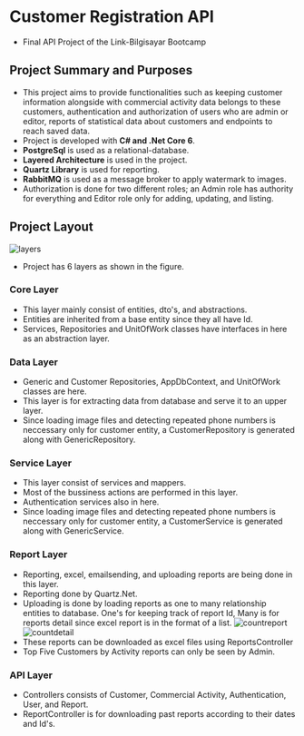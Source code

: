 # Customer Registration API
- Final API Project of the Link-Bilgisayar Bootcamp

## Project Summary and Purposes
- This project aims to provide functionalities such as keeping customer information alongside with commercial activity data belongs to these customers, authentication and authorization of users who are admin or editor, reports of statistical data about customers and endpoints to reach saved data.
- Project is developed with **C# and .Net Core 6**.
- **PostgreSql** is used as a relational-database.
- **Layered Architecture** is used in the project.
- **Quartz Library** is used for reporting.
- **RabbitMQ** is used as a message broker to apply watermark to images.
- Authorization is done for two different roles; an Admin role has authority for everything and Editor role only for adding, updating, and listing.

## Project Layout
![layers](https://user-images.githubusercontent.com/95534656/179264038-54d1e622-4e8f-419d-a2a2-eb965e5fbae4.JPG) 
- Project has 6 layers as shown in the figure.

### Core Layer
- This layer mainly consist of entities, dto's, and abstractions.
- Entities are inherited from a base entity since they all have Id.
- Services, Repositories and UnitOfWork classes have interfaces in here as an abstraction layer.

### Data Layer
- Generic and Customer Repositories, AppDbContext, and UnitOfWork classes are here.
- This layer is for extracting data from database and serve it to an upper layer.
- Since loading image files and detecting repeated phone numbers is neccessary only for customer entity, a CustomerRepository is generated along with GenericRepository.

### Service Layer
- This layer consist of services and mappers.
- Most of the bussiness actions are performed in this layer.
- Authentication services also in here.
- Since loading image files and detecting repeated phone numbers is neccessary only for customer entity, a CustomerService is generated along with GenericService.

### Report Layer
- Reporting, excel, emailsending, and uploading reports are being done in this layer.
- Reporting done by Quartz.Net.
- Uploading is done by loading reports as one to many relationship entities to database. One's for keeping track of report Id, Many is for reports detail since excel report is in the format of a list.
![countreport](https://user-images.githubusercontent.com/95534656/179284681-5e4c2f76-94bf-4e3e-b498-a32fa57ecaa5.JPG)
![countdetail](https://user-images.githubusercontent.com/95534656/179284665-b89de7e4-f72a-42fb-a67f-98e01474a2c0.JPG)
- These reports can be downloaded as excel files using ReportsController
- Top Five Customers by Activity reports can only be seen by Admin.

### API Layer
- Controllers consists of Customer, Commercial Activity, Authentication, User, and Report.
- ReportController is for downloading past reports according to their dates and Id's.


